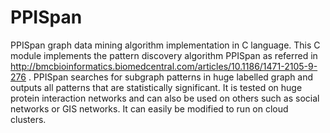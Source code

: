 # PPISpan
PPISpan graph data mining algorithm implementation in C language.
This C module implements the pattern discovery algorithm PPISpan as referred in http://bmcbioinformatics.biomedcentral.com/articles/10.1186/1471-2105-9-276 . 
PPISpan searches for subgraph patterns in huge labelled graph and outputs all patterns that are statistically significant. It is tested on huge protein interaction networks and can also be used on others such as social networks or GIS networks. It can easily be modified to run on cloud clusters. 
